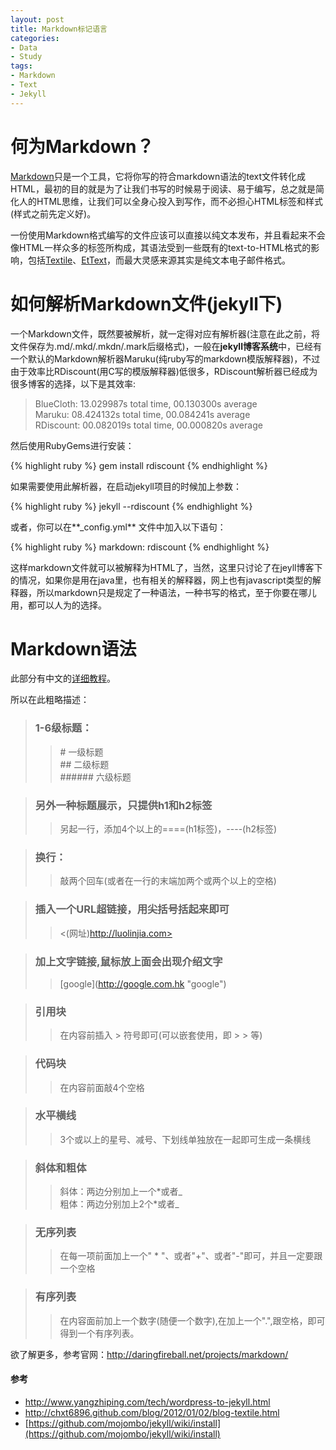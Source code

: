 ```yaml
---
layout: post
title: Markdown标记语言
categories:
- Data
- Study
tags:
- Markdown
- Text
- Jekyll
---
```


# 何为**Markdown**？  
[Markdown](http://daringfireball.net/projects/markdown/)只是一个工具，它将你写的符合markdown语法的text文件转化成HTML，最初的目的就是为了让我们书写的时候易于阅读、易于编写，总之就是简化人的HTML思维，让我们可以全身心投入到写作，而不必担心HTML标签和样式(样式之前先定义好)。  

一份使用Markdown格式编写的文件应该可以直接以纯文本发布，并且看起来不会像HTML一样众多的标签所构成，其语法受到一些既有的text-to-HTML格式的影响，包括[Textile](http://textism.com/tools/textile/)、[EtText](http://ettext.taint.org/doc/)，而最大灵感来源其实是纯文本电子邮件格式。

# 如何解析**Markdown**文件(jekyll下)  
一个Markdown文件，既然要被解析，就一定得对应有解析器(注意在此之前，将文件保存为\.md/\.mkd/\.mkdn/\.mark后缀格式)，一般在**jekyll博客系统**中，已经有一个默认的Markdown解析器Maruku(纯ruby写的markdown模版解释器)，不过由于效率比RDiscount(用C写的模版解释器)低很多，RDiscount解析器已经成为很多博客的选择，以下是其效率:

> BlueCloth: 13.029987s total time, 00.130300s average  
>   Maruku: 08.424132s total time, 00.084241s average  
> RDiscount: 00.082019s total time, 00.000820s average    

然后使用RubyGems进行安装：

{% highlight ruby %}
gem install rdiscount
{% endhighlight %}  

如果需要使用此解析器，在启动jekyll项目的时候加上参数：

{% highlight ruby %}
jekyll --rdiscount
{% endhighlight %}  

或者，你可以在**\_config.yml** 文件中加入以下语句：

{% highlight ruby %}
markdown: rdiscount
{% endhighlight %}  

这样markdown文件就可以被解释为HTML了，当然，这里只讨论了在jeyll博客下的情况，如果你是用在java里，也有相关的解释器，网上也有javascript类型的解释器，所以markdown只是规定了一种语法，一种书写的格式，至于你要在哪儿用，都可以人为的选择。  

# **Markdown语法**  
此部分有中文的[详细教程](http://wowubuntu.com/markdown/index.html)。  

所以在此粗略描述：  

> ### 1-6级标题：  
>> \# 一级标题  
>> \## 二级标题  
>> \###### 六级标题  

> ### 另外一种标题展示，只提供h1和h2标签  
>> 另起一行，添加4个以上的====(h1标签)，----(h2标签)

> ### 换行：  
>> 敲两个回车(或者在一行的末端加两个或两个以上的空格)  

> ### 插入一个URL超链接，用尖括号括起来即可  
>> <(网址)http://luolinjia.com>  

> ### 加上文字链接,鼠标放上面会出现介绍文字
>> \[google](http://google.com.hk "google")  

> ### 引用块  
>> 在内容前插入 >  符号即可(可以嵌套使用，即 > >  等)  

> ### 代码块  
>> 在内容前面敲4个空格  

> ### 水平横线  
>> 3个或以上的星号、减号、下划线单独放在一起即可生成一条横线  

> ### 斜体和粗体  
>> 斜体：两边分别加上一个\*或者\_  
>> 粗体：两边分别加上2个*或者\_  


> ### 无序列表  
>> 在每一项前面加上一个" * "、或者"+"、或者"-"即可，并且一定要跟一个空格

> ### 有序列表  
>> 在内容面前加上一个数字(随便一个数字),在加上一个".",跟空格，即可得到一个有序列表。


欲了解更多，参考官网：<http://daringfireball.net/projects/markdown/>

       

#### 参考  
- <http://www.yangzhiping.com/tech/wordpress-to-jekyll.html>  
- <http://chxt6896.github.com/blog/2012/01/02/blog-textile.html>  
- [https://github.com/mojombo/jekyll/wiki/install](https://github.com/mojombo/jekyll/wiki/install)  

   